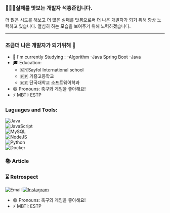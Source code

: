 <h3>🧑🏻‍💻실패를 맛보는 개발자 석홍준입니다.</h3>
    더 많은 시도를 해보고 더 많은 실패를 맛봄으로써 더 나은 개발자가 되기 위해 항상 노력하고 있습니다.
    열심히 하는 모습을 보여주기 위해 노력하겠습니다.
    <hr>
    
### 조금더 나은 개발자가 되기위해 👋
- 📖 I'm currently Studying :
    -Algorithm
    -Java Spring Boot
    -Java
- 🎓 Education: 
    - 🇲🇾Sayfol International school
    - 🇰🇷 기흥고등학교
    - 🇰🇷 단국대학교 소프트웨어학과
- 😄 Pronouns: 축구와 게임을 좋아해요!
- ⚡ MBTI: ESTP


### Laguages and Tools:
![Java](https://img.shields.io/badge/java-%23ED8B00.svg?style=flat&logo=Java&logoColor=white)<br>
![JavaScript](https://img.shields.io/badge/javascript-%23323330.svg?style=flat&logo=javascript&logoColor=%23F7DF1E)<br>
![MySQL](https://img.shields.io/badge/mysql-%2300f.svg?style=flat&logo=mysql&logoColor=white)<br>
![NodeJS](https://img.shields.io/badge/node.js-6DA55F?style=for-the-badge&logo=node.js&logoColor=white)<br>
![Python](https://img.shields.io/badge/python-3670A0?style=flat&logo=python&logoColor=ffdd54)<br>
![Docker](https://img.shields.io/badge/Docker-Blue?style=flat&logo=Docker&logoColor=white)<br>



### 📚 Article

### ⌛️ Retrospect


![Email](https://img.shields.io/badge/32172086@dankook.ac.kr-red?logo=gmail&logoColor=fff) [![Instagram](https://img.shields.io/badge/instagram-E4405F?style=flat-square&logo=instagram&logoColor=white)](https://www.instagram.com/sh_.jun/)


[instagram]:https://www.instagram.com/sh_.jun/
[email]:32172086@dankook.ac.kr

- 😄 Pronouns: 축구와 게임을 좋아해요!
- ⚡ MBTI: ESTP
